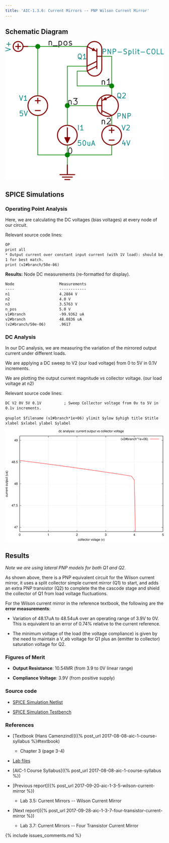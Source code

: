 ```yaml
---
title: 'AIC-1.3.6: Current Mirrors -- PNP Wilson Current Mirror'
---
```


## Schematic Diagram 

![PNP Wilson Current Mirror Schematic](/linked_files/2017-09-21-aic-1-3-6-pnp-wilson-current-mirror_1.svg)

## SPICE Simulations 

### Operating Point Analysis 

Here, we are calculating the DC voltages (bias voltages) at every node of our
circuit.

Relevant source code lines:

~~~
OP                      
print all               
* Output current over constant input current (with 1V load): should be 1 for best match.
print (v2#branch/50e-06)
~~~

**Results:** Node DC measurements (re-formatted for display). 

~~~
Node                    Measurements
----                    ------------
n1                      4.2884 V
n2                      4.0 V
n3                      3.5763 V
n_pos                   5.0 V
v1#branch               -99.9362 uA
v2#branch               48.0836 uA
(v2#branch/50e-06)      .9617
~~~

### DC Analysis 

In our DC analysis, we are measuring the variation of the mirrored output current 
under different loads.

We are applying a DC sweep to V2 (our load voltage) from 0 to 5V in 0.1V 
increments. 

We are plotting the output current magnitude vs collector voltage. 
(our load voltage at n2)

Relevant source code lines:

~~~
DC V2 0V 5V 0.1V          ; Sweep Collector voltage from 0v to 5V in 0.1v increments.

gnuplot $filename (v2#branch*1e+06) ylimit $ylow $yhigh title $title xlabel $xlabel ylabel $ylabel 
~~~

![PNP Wilson Current Mirror Simulation DC](/linked_files/2017-09-21-aic-1-3-6-pnp-wilson-current-mirror_2.svg)

## Results

_Note we are using lateral PNP models for both Q1 and Q2._

As shown above, there is a PNP equivalent circuit for the Wilson current mirror,
it uses a split collector simple current mirror (Q1) to start,  and adds an extra 
PNP transistor (Q2) to complete the  the cascode stage and shield the collector
of Q1 from load voltage fluctuations.

For the Wilson current mirror in the reference textbook, the following are the
**error measurements**: 

* Variation of 48.17uA to 48.54uA over an operating range of 3.9V to 0V.  
    This is equivalent to an error of 0.74% relative to the current reference.

* The minimum voltage of the load (the voltage compliance) is given by the need
    to maintain a V_eb voltage for Q1 plus an (emitter to collector) saturation 
    voltage for Q2.

### Figures of Merit

* **Output Resistance**: 10.54MR (from 3.9 to 0V linear range)

* **Compliance Voltage**: 3.9V (from positive supply)

### Source code

* [SPICE Simulation Netlist](https://github.com/camilotejeiro/aic_1_lab/blob/master/lab_assignments/3_current_mirrors/6_pnp_wilson_current_mirror/pnp_wilson_current_mirror_simulation_netlist.spice)

* [SPICE Simulation Testbench](https://github.com/camilotejeiro/aic_1_lab/blob/master/lab_assignments/3_current_mirrors/6_pnp_wilson_current_mirror/pnp_wilson_current_mirror_simulation_testbench.spice)

### References

* [Textbook (Hans Camenzind)]({% post_url 2017-08-08-aic-1-course-syllabus %}#textbook) 
    + Chapter 3 (page 3-4) 

* [Lab files](https://github.com/camilotejeiro/aic_1_lab/tree/master/lab_assignments/3_current_mirrors/6_pnp_wilson_current_mirror)

* [AIC-1 Course Syllabus]({% post_url 2017-08-08-aic-1-course-syllabus %})

* [Previous report]({% post_url 2017-09-20-aic-1-3-5-wilson-current-mirror %})
    + Lab 3.5: Current Mirrors -- Wilson Current Mirror 

* [Next report]({% post_url 2017-09-28-aic-1-3-7-four-transistor-current-mirror %})
    + Lab 3.7: Current Mirrors -- Four Transistor Current Mirror 

{% include issues_comments.md %}
